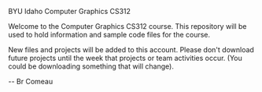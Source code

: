 BYU Idaho Computer Graphics CS312

Welcome to the Computer Graphics CS312 course.  This repository will be used to hold information and sample code files for the course.

New files and projects will be added to this account.  Please don't download future projects until the week that projects or team activities occur. (You could be downloading something that will change).

-- Br Comeau
